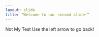 ```yaml
---
layout: slide
title: “Welcome to our second slide!”
---
```

Not My Test
Use the left arrow to go back!
